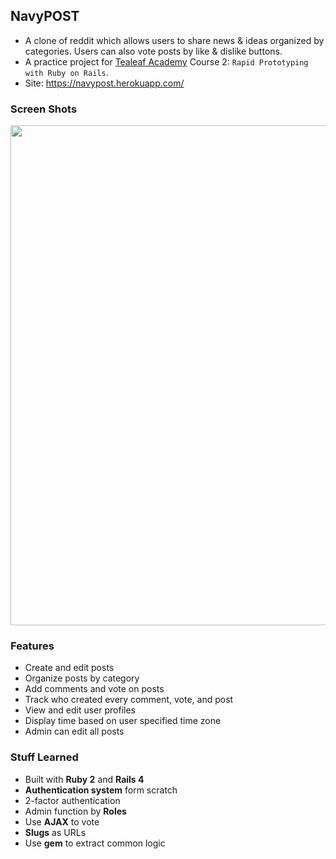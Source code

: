 ## NavyPOST

* A clone of reddit which allows users to share news & ideas organized by categories. Users can also vote posts by like & dislike buttons.
* A practice project for [Tealeaf Academy](https://launchschool.com/courses) Course 2: `Rapid Prototyping with Ruby on Rails`.
* Site: https://navypost.herokuapp.com/

### Screen Shots

<img src="https://lh3.googleusercontent.com/pP4KC94f1iE4QmnjNqZQCUFSzn8O4blw2J8pttKX1hLXxQZs9_y5e6ZTCkh3erle4X9foALSZO8V-q6DRtWfZnUGTYLxuKQ9pB_SLA6_PH4M966j-alPQOg_d3QIqWYf3fc6nDRTdIJyYzJgPkD8NoBnqx4ZpiWjsRLVeSxBcHAdu43ml1sM3qx4L-K5dpqB1P-h8B_78fmYtDkAXLIUMsex3YNehUFM4Rli9viUx_TtSBOgIVmrfXSXJ5sn1_JdeYHO6oGe-oxO9cdloQtQ4DfRGvcA7BhzdZmJ5kjQ3PbyGToOPsfEjGcQeqT683sU-QTnkDElIfRB-gESPITBlMPnHLr5L6Ddzmq60yHFncuHsThyDZzGXR3P-NMOH_OwxnRo04g9DJM8-6BmujgDN1bfXgGO6Qlh2FNp1wWL9yKdBQm_A9XMKW25FitP_wh-KgyuU0j_8skwrnYzkZ4Z5s3pkpSNu4qXSjFsLOV3NMhwRWnQOiqQSqIdxSSuNQvbRemekGkzW8ArM1lyTIjHcJLcqb39zlf30Xe_G4BpFjC6X_i6tr1dWMGvUkglPNDQvssGEg=w933-h599-no" width="800">

### Features

* Create and edit posts
* Organize posts by category
* Add comments and vote on posts
* Track who created every comment, vote, and post
* View and edit user profiles
* Display time based on user specified time zone
* Admin can edit all posts

### Stuff Learned

* Built with **Ruby 2** and **Rails 4**
* **Authentication system** form scratch
* 2-factor authentication
* Admin function by **Roles**
* Use **AJAX** to vote
* **Slugs** as URLs
* Use **gem** to extract common logic